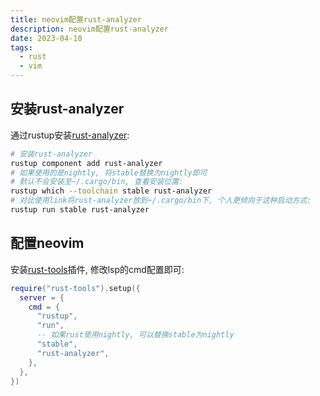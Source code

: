 ```yaml
---
title: neovim配置rust-analyzer
description: neovim配置rust-analyzer
date: 2023-04-10
tags:
  - rust
  - vim
---
```


## 安装rust-analyzer
通过rustup安装[rust-analyzer](https://rust-analyzer.github.io/manual.html#rustup):
```bash
# 安装rust-analyzer
rustup component add rust-analyzer
# 如果使用的是nightly, 将stable替换为nightly即可
# 默认不会安装至~/.cargo/bin, 查看安装位置:
rustup which --toolchain stable rust-analyzer
# 对比使用link将rust-analyzer放到~/.cargo/bin下, 个人更倾向于这种启动方式:
rustup run stable rust-analyzer
```

## 配置neovim
安装[rust-tools](https://github.com/simrat39/rust-tools.nvim)插件, 修改lsp的cmd配置即可:
```lua
require("rust-tools").setup({
  server = {
    cmd = {
      "rustup",
      "run",
      -- 如果rust使用nightly, 可以替换stable为nightly
      "stable",
      "rust-analyzer",
    },
  },
})
```
